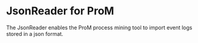 # JsonReader for ProM
The JsonReader enables the ProM process mining tool to import event logs stored in a json format.